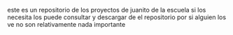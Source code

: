 este es un repositorio de los proyectos de juanito de la escuela si los necesita los puede consultar y descargar de el repositorio por si alguien los ve no son relativamente nada importante
